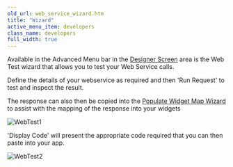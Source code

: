 ```yaml
---
old_url: web_service_wizard.htm
title: "Wizard"
active_menu_item: developers
class_name: developers
full_width: true
---
```



Available in the Advanced Menu bar in the [Designer Screen](/developers/documentation/product-guide/content-and-app-layout/introduction/designer-screen) area is the Web Test wizard that allows you to test your Web Service calls.

Define the details of your webservice as required and then 'Run Request' to test and inspect the result.

The response can also then be copied into the [Populate Widget Map Wizard](/developers/documentation/scripting-apis/client-api/widget-data-state-manipulation/populatewidget/populatewidget-wizard) to assist with the mapping of the response into your widgets

![WebTest1](/img/docs/webtest1.zoom82.png)

'Display Code' will present the appropriate code required that you can then paste into your app.

![WebTest2](/img/docs/webtest2.zoom83.png)
